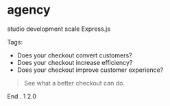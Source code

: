 # agency
studio
development
scale
Express.js

Tags:
- Does your checkout convert customers?
- Does your checkout increase efficiency?
- Does your checkout improve customer experience?
> See what a better checkout can do.

End . 1
2.0
